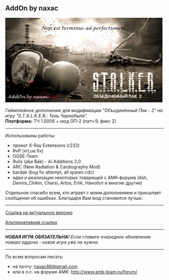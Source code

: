 ## AddOn by naxac
![Нет предела совершенству...](bitmap.jpg?raw=true "Нет предела совершенству...")

*Геймплейное дополнение для модификации "Объединённый Пак - 2" на игру "S.T.A.L.K.E.R.: Тень Чернобыля".*  
**Платформа:** ТЧ 1.0006 + мод ОП-2 (патч 9, фикс 2)
***
Использованы работы:  
- проект X-Ray Extensions (r232)
- RvP (xrLua fix)
- OGSE-Team
- Rulix (aka Bak) - Ai Additions 2.0
- ARC (New Radiation & Cardiography Mod)
- bardak (bug fix attempt, all.spawn cdc)
- идеи и реализации некоторых товарищей с АМК-форума (dsh, Dennis_Chikin, Charsi, Artos, Erlik, Нанобот и многие другие)

Отдельное спасибо всем, кто играет с моим дополнением и присылает сообщения об ошибках. Благодаря Вам мод становится лучше.  
***  
[Ссылка на актуальную версию](https://yadi.sk/d/ZviC7ZENNhXzwg "Яндекс.Диск")  

[Альтернативная ссылка](https://drive.google.com/drive/folders/1SM0CqavXjT8M5lPt8m_Z5sasmJEjotim?usp=sharing "Google.Drive")  

***
***НОВАЯ ИГРА ОБЯЗАТЕЛЬНА!***
*Если ставите очередное обновление поверх аддона - новая игра уже не нужна.*
***
По всем вопросам писать:  
- на почту: naxac86@gmail.com
- или в л.с. на форуме AMK: http://www.amk-team.ru/forum/
